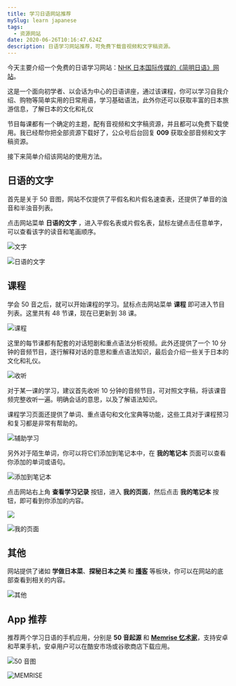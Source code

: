 ```yaml
---
title: 学习日语网站推荐
mySlug: learn japanese
tags:
  - 资源网站
date: 2020-06-26T10:16:47.624Z
description: 日语学习网站推荐，可免费下载音视频和文字稿资源。
---
```

今天主要介绍一个免费的日语学习网站：[NHK 日本国际传媒的《简明日语》网站](https://www.nhk.or.jp/lesson/zh/)。

这是一个面向初学者、以会话为中心的日语讲座，通过该课程，你可以学习自我介绍、购物等简单实用的日常用语，学习基础语法，此外你还可以获取丰富的日本旅游信息，了解日本的文化和礼仪

节目每课都有一个确定的主题，配有音视频和文字稿资源，并且都可以免费下载使用。我已经帮你把全部资源下载好了，公众号后台回复 **009** 获取全部音频和文字稿资源。

接下来简单介绍该网站的使用方法。

## 日语的文字

首先是关于 50 音图，网站不仅提供了平假名和片假名速查表，还提供了单音的浊音和半浊音列表。

点击网站菜单 **日语的文字** ，进入平假名表或片假名表，鼠标左键点击任意单字，可以查看该字的读音和笔画顺序。

![文字](https://i.loli.net/2020/06/26/vPhiroNKEOeYRLs.gif)

![日语的文字](https://i.loli.net/2020/06/26/DNnhgleJiUa4BIq.png)

## 课程

学会 50 音之后，就可以开始课程的学习。鼠标点击网站菜单 **课程** 即可进入节目列表。这里共有 48 节课，现在已更新到 38 课。

![课程](https://i.loli.net/2020/06/26/nxDrvTEiNJHBAya.png)

这里的每节课都有配套的对话短剧和重点语法分析视频。此外还提供了一个 10 分钟的音频节目，逐行解释对话的意思和重点语法知识，最后会介绍一些关于日本的文化和礼仪。

![收听](https://i.loli.net/2020/06/26/Zh1C8frtRsxAPLY.png)

对于某一课的学习，建议首先收听 10 分钟的音频节目，可对照文字稿，将该课音频完整收听一遍。明确会话的意思，以及了解语法知识。

课程学习页面还提供了单词、重点语句和文化宝典等功能，这些工具对于课程预习和复习都是非常有帮助的。

![辅助学习](https://i.loli.net/2020/06/26/aVYWhwbi6lUFs8Z.png)

另外对于陌生单词，你可以将它们添加到笔记本中，在 **我的笔记本** 页面可以查看你添加的单词或语句。

![添加到笔记本](https://i.loli.net/2020/06/26/6ZzQ8auMqvRk5Uc.png)

点击网站右上角 **查看学习记录** 按钮，进入 **我的页面**，然后点击 **我的笔记本** 按钮，即可看到你添加的内容。

![](https://i.loli.net/2020/06/26/vD6PtSWTUh5GYJx.png)

![我的页面](https://i.loli.net/2020/06/26/cUMzV85ypktef7Q.png)

## 其他

网站提供了诸如 **学做日本菜**、**探秘日本之美** 和 [**播客**](https://www.nhk.or.jp/lesson/zh/rss/podcast.xml) 等板块，你可以在网站的底部查看到相关的内容。

![其他](https://i.loli.net/2020/06/26/SQGLFC8knBMo6xl.png)

## App 推荐

推荐两个学习日语的手机应用，分别是 **50 音起源** 和 [**Memrise 忆术家**](https://www.memrise.com/)，支持安卓和苹果手机，安卓用户可以在酷安市场或谷歌商店下载应用。

![50 音图](https://i.loli.net/2020/06/26/9Jfy6n8VPDbCUeo.png)

![MEMRISE](https://i.loli.net/2020/06/26/UPLZce9dxE6jbGO.png)